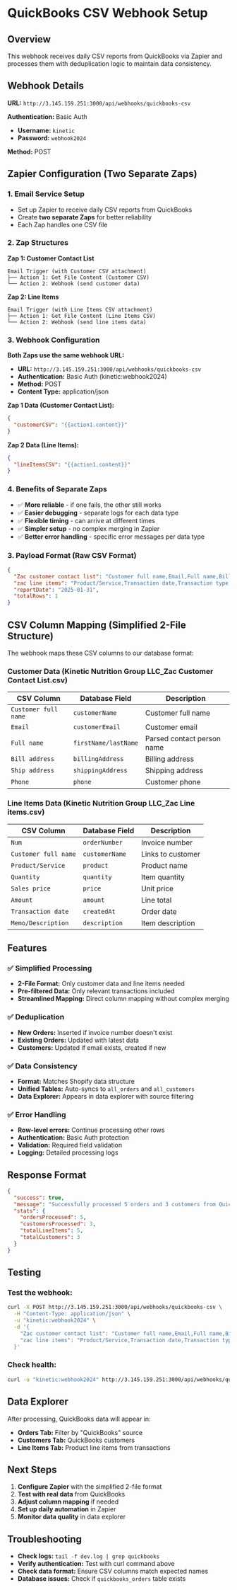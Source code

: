 # QuickBooks CSV Webhook Setup

## Overview
This webhook receives daily CSV reports from QuickBooks via Zapier and processes them with deduplication logic to maintain data consistency.

## Webhook Details

**URL:** `http://3.145.159.251:3000/api/webhooks/quickbooks-csv`

**Authentication:** Basic Auth
- **Username:** `kinetic`
- **Password:** `webhook2024`

**Method:** POST

## Zapier Configuration (Two Separate Zaps)

### 1. Email Service Setup
- Set up Zapier to receive daily CSV reports from QuickBooks
- Create **two separate Zaps** for better reliability
- Each Zap handles one CSV file

### 2. Zap Structures

**Zap 1: Customer Contact List**
```
Email Trigger (with Customer CSV attachment)
├── Action 1: Get File Content (Customer CSV)
└── Action 2: Webhook (send customer data)
```

**Zap 2: Line Items**
```
Email Trigger (with Line Items CSV attachment)
├── Action 1: Get File Content (Line Items CSV)
└── Action 2: Webhook (send line items data)
```

### 3. Webhook Configuration

**Both Zaps use the same webhook URL:**
- **URL:** `http://3.145.159.251:3000/api/webhooks/quickbooks-csv`
- **Authentication:** Basic Auth (kinetic:webhook2024)
- **Method:** POST
- **Content Type:** application/json

**Zap 1 Data (Customer Contact List):**
```json
{
  "customerCSV": "{{action1.content}}"
}
```

**Zap 2 Data (Line Items):**
```json
{
  "lineItemsCSV": "{{action1.content}}"
}
```

### 4. Benefits of Separate Zaps
- ✅ **More reliable** - if one fails, the other still works
- ✅ **Easier debugging** - separate logs for each data type
- ✅ **Flexible timing** - can arrive at different times
- ✅ **Simpler setup** - no complex merging in Zapier
- ✅ **Better error handling** - specific error messages per data type

### 3. Payload Format (Raw CSV Format)
```json
{
  "Zac customer contact list": "Customer full name,Email,Full name,Bill address,Ship address,Phone\nCity of Miami-Finance Gen Accounting,29234@miami-police.org,Miami Police Department,123 Police Plaza Miami FL 33101,123 Police Plaza Miami FL 33101,305-123-4567",
  "zac line items": "Product/Service,Transaction date,Transaction type,Num,Customer full name,Memo/Description,Quantity,Sales price,Amount\nPallet 15-24K,01/31/2025,Invoice,509,7th Special Forces Group K9 Unit,Vital 24K Kinetic Dog Food 35 lb,45.00,58.64,2638.80",
  "reportDate": "2025-01-31",
  "totalRows": 1
}
```

## CSV Column Mapping (Simplified 2-File Structure)

The webhook maps these CSV columns to our database format:

### Customer Data (Kinetic Nutrition Group LLC_Zac Customer Contact List.csv)
| **CSV Column** | **Database Field** | **Description** |
|----------------|-------------------|-----------------|
| `Customer full name` | `customerName` | Customer full name |
| `Email` | `customerEmail` | Customer email |
| `Full name` | `firstName/lastName` | Parsed contact person name |
| `Bill address` | `billingAddress` | Billing address |
| `Ship address` | `shippingAddress` | Shipping address |
| `Phone` | `phone` | Customer phone |

### Line Items Data (Kinetic Nutrition Group LLC_Zac Line items.csv)
| **CSV Column** | **Database Field** | **Description** |
|----------------|-------------------|-----------------|
| `Num` | `orderNumber` | Invoice number |
| `Customer full name` | `customerName` | Links to customer |
| `Product/Service` | `product` | Product name |
| `Quantity` | `quantity` | Item quantity |
| `Sales price` | `price` | Unit price |
| `Amount` | `amount` | Line total |
| `Transaction date` | `createdAt` | Order date |
| `Memo/Description` | `description` | Item description |

## Features

### ✅ Simplified Processing
- **2-File Format:** Only customer data and line items needed
- **Pre-filtered Data:** Only relevant transactions included
- **Streamlined Mapping:** Direct column mapping without complex merging

### ✅ Deduplication
- **New Orders:** Inserted if invoice number doesn't exist
- **Existing Orders:** Updated with latest data
- **Customers:** Updated if email exists, created if new

### ✅ Data Consistency
- **Format:** Matches Shopify data structure
- **Unified Tables:** Auto-syncs to `all_orders` and `all_customers`
- **Data Explorer:** Appears in data explorer with source filtering

### ✅ Error Handling
- **Row-level errors:** Continue processing other rows
- **Authentication:** Basic Auth protection
- **Validation:** Required field validation
- **Logging:** Detailed processing logs

## Response Format

```json
{
  "success": true,
  "message": "Successfully processed 5 orders and 3 customers from QuickBooks CSV data",
  "stats": {
    "ordersProcessed": 5,
    "customersProcessed": 3,
    "totalLineItems": 5,
    "totalCustomers": 3
  }
}
```

## Testing

### Test the webhook:
```bash
curl -X POST http://3.145.159.251:3000/api/webhooks/quickbooks-csv \
  -H "Content-Type: application/json" \
  -u "kinetic:webhook2024" \
  -d '{
    "Zac customer contact list": "Customer full name,Email,Full name,Bill address,Ship address,Phone\nTest Customer,test@example.com,Test User,123 Test St,123 Test St,555-1234",
    "zac line items": "Product/Service,Transaction date,Transaction type,Num,Customer full name,Memo/Description,Quantity,Sales price,Amount\nTest Product,01/31/2025,Invoice,TEST-001,Test Customer,Test order,1.00,100.00,100.00"
  }'
```

### Check health:
```bash
curl -u "kinetic:webhook2024" http://3.145.159.251:3000/api/webhooks/quickbooks-csv
```

## Data Explorer

After processing, QuickBooks data will appear in:
- **Orders Tab:** Filter by "QuickBooks" source
- **Customers Tab:** QuickBooks customers
- **Line Items Tab:** Product line items from transactions

## Next Steps

1. **Configure Zapier** with the simplified 2-file format
2. **Test with real data** from QuickBooks
3. **Adjust column mapping** if needed
4. **Set up daily automation** in Zapier
5. **Monitor data quality** in data explorer

## Troubleshooting

- **Check logs:** `tail -f dev.log | grep quickbooks`
- **Verify authentication:** Test with curl command above
- **Check data format:** Ensure CSV columns match expected names
- **Database issues:** Check if `quickbooks_orders` table exists